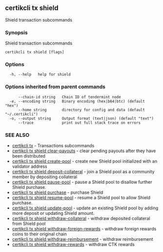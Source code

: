 ## certikcli tx shield

Shield transaction subcommands

### Synopsis

Shield transaction subcommands

```
certikcli tx shield [flags]
```

### Options

```
  -h, --help   help for shield
```

### Options inherited from parent commands

```
      --chain-id string   Chain ID of tendermint node
  -e, --encoding string   Binary encoding (hex|b64|btc) (default "hex")
      --home string       directory for config and data (default "~/.certikcli")
  -o, --output string     Output format (text|json) (default "text")
      --trace             print out full stack trace on errors
```

### SEE ALSO

* [certikcli tx](certikcli_tx.md)	 - Transactions subcommands
* [certikcli tx shield clear-payouts](certikcli_tx_shield_clear-payouts.md)	 - clear pending payouts after they have been distributed
* [certikcli tx shield create-pool](certikcli_tx_shield_create-pool.md)	 - create new Shield pool initialized with an validator address
* [certikcli tx shield deposit-collateral](certikcli_tx_shield_deposit-collateral.md)	 - join a Shield pool as a community member by depositing collateral
* [certikcli tx shield pause-pool](certikcli_tx_shield_pause-pool.md)	 - pause a Shield pool to disallow further Shield purchase.
* [certikcli tx shield purchase](certikcli_tx_shield_purchase.md)	 - purchase Shield
* [certikcli tx shield resume-pool](certikcli_tx_shield_resume-pool.md)	 - resume a Shield pool to allow Shield purchase.
* [certikcli tx shield update-pool](certikcli_tx_shield_update-pool.md)	 - update an existing Shield pool by adding more deposit or updating Shield amount.
* [certikcli tx shield withdraw-collateral](certikcli_tx_shield_withdraw-collateral.md)	 - withdraw deposited collateral from Shield pool
* [certikcli tx shield withdraw-foreign-rewards](certikcli_tx_shield_withdraw-foreign-rewards.md)	 - withdraw foreign rewards coins to their original chain
* [certikcli tx shield withdraw-reimbursement](certikcli_tx_shield_withdraw-reimbursement.md)	 - withdraw reimbursement
* [certikcli tx shield withdraw-rewards](certikcli_tx_shield_withdraw-rewards.md)	 - withdraw CTK rewards


